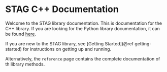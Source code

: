 STAG C++ Documentation
================================
Welcome to the STAG library documentation.
This is documentation for the C++ library.
If you are looking for the Python library documentation, it can be found
[here](https://staglibrary.io/docs/python/index.html).

If you are new to the STAG library, see [Getting Started](@ref getting-started) for instructions on
getting up and running.

Alternatively, the `reference` page contains the complete documentation of th
library methods.
